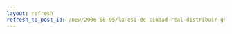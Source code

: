```yaml
---
layout: refresh
refresh_to_post_id: /new/2006-08-05/la-esi-de-ciudad-real-distribuir-gnesis-a-sus-alumnos.html
---
```


